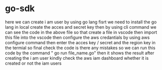 # go-sdk
here we can create i am user by using go lang fisrt we need to install the go lang in local create the acces and secret key then by using cli command we can see the code in the above file so that create a file in vscode then import this file into the vscode then configure the aws credantials by using aws configure command then enter the acces key / secret and the region key in the termial so final check the code is there any mistakes so we can run this code by the command " go run file_name.go" then it shows the result after creating the i am user kindly check the aws iam dashboard whether it is created or not the iam users
